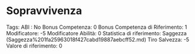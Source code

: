 # Sopravvivenza

Tags: ABI
: No
Bonus Competenza: 0
Bonus Competenza di Riferimento: 1
Modificatore: -5
Modificatore  Abilità: 0
Statistica di riferimento: Saggezza (Saggezza%201fa25963018f427cabd19887aebcff52.md)
Tiro Salvezza: -5
Valore di riferimento: 0